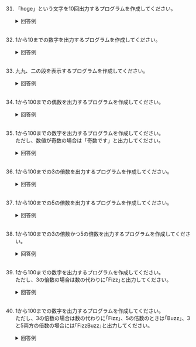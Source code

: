 31. 「hoge」という文字を10回出力するプログラムを作成してください。

	<details><summary>回答例</summary><div>
		
	<pre>
	for _ in 1...10 {
	    print("hoge")
	}
	</pre>
		
	</div></details>
	
	<br>
	
32. 1から10までの数字を出力するプログラムを作成してください。

	<details><summary>回答例</summary><div>
		
	<pre>
	for i in 1...10 {
	    print(i)
	}
	</pre>
		
	</div></details>
	
	<br>
	
33. 九九、二の段を表示するプログラムを作成してください。

	<details><summary>回答例</summary><div>
		
	<pre>
	for i in 1...9 {
	    print(2 * i)
	}
	</pre>
		
	</div></details>
	
	<br>
	
34. 1から100までの偶数を出力するプログラムを作成してください。

	<details><summary>回答例</summary><div>
		
	<pre>
	for i in 1...100 {
	    if i % 2 == 0 {
	        print(i)
	    }
	}
	</pre>
		
	</div></details>
	
	<br>

35. 1から100までの数字を出力するプログラムを作成してください。  
ただし、数値が奇数の場合は「奇数です」と出力してください。

	<details><summary>回答例</summary><div>
		
	<pre>
	for i in 1...100 {
	    if i % 2 == 0 {
	        print(i)
	    } else {
	        print("奇数です")
	    }
	}
	</pre>
		
	</div></details>
	
	<br>
	
36. 1から100までの3の倍数を出力するプログラムを作成してください。  

	<details><summary>回答例</summary><div>
		
	<pre>
	for i in 1...100 {
	    if i % 3 == 0 {
	        print(i)
	    }
	}
	</pre>
		
	</div></details>
	
	<br>
	
37. 1から100までの5の倍数を出力するプログラムを作成してください。  

	<details><summary>回答例</summary><div>
		
	<pre>
	for i in 1...100 {
	    if i % 5 == 0 {
	        print(i)
	    }
	}
	</pre>
		
	</div></details>
	
	<br>
	
38. 1から100までの3の倍数かつ5の倍数を出力するプログラムを作成してください。  

	<details><summary>回答例</summary><div>
		
	<pre>
	for i in 1...100 {
	    if i % 3 == 0 && i % 5 == 0 {
	        print(i)
	    }
	}
	</pre>
		
	</div></details>
	
	<br>
	
39. 1から100までの数字を出力するプログラムを作成してください。  
ただし、3の倍数の場合は数の代わりに｢Fizz｣と出力してください。

	<details><summary>回答例</summary><div>
		
	<pre>
	for i in 1...100 {
	    if i % 3 == 0 {
	        print("Fizz")
	    } else {
	        print(i)
	    }
	}
	</pre>
		
	</div></details>
	
	<br>
	
40. 1から100までの数字を出力するプログラムを作成してください。  
ただし、3の倍数の場合は数の代わりに｢Fizz｣、5の倍数のときは｢Buzz｣、3と5両方の倍数の場合には｢FizzBuzz｣と出力してください。
	<details><summary>回答例</summary><div>
		
	<pre>
	for i in 1...100 {
	    if i % 3 == 0 && i % 5 == 0 {
	        print("FizzBuzz")
	    } else if i % 3 == 0 {
	        print("Fizz")
	    } else if i % 5 == 0 {
	        print("Buzz")
	    } else {
	        print(i)
	    }
	}
	</pre>
		
	</div></details>
	
	<br>
	